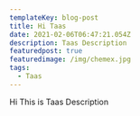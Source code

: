 ```yaml
---
templateKey: blog-post
title: Hi Taas
date: 2021-02-06T06:47:21.054Z
description: Taas Description
featuredpost: true
featuredimage: /img/chemex.jpg
tags:
  - Taas
---
```

Hi This is Taas Description